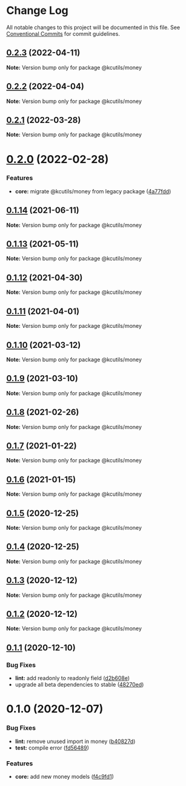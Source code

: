 # Change Log

All notable changes to this project will be documented in this file.
See [Conventional Commits](https://conventionalcommits.org) for commit guidelines.

## [0.2.3](https://github.com/kamontat/kcutils/compare/@kcutils/money@0.2.2...@kcutils/money@0.2.3) (2022-04-11)

**Note:** Version bump only for package @kcutils/money





## [0.2.2](https://github.com/kamontat/kcutils/compare/@kcutils/money@0.2.1...@kcutils/money@0.2.2) (2022-04-04)

**Note:** Version bump only for package @kcutils/money





## [0.2.1](https://github.com/kamontat/kcutils/compare/@kcutils/money@0.2.0...@kcutils/money@0.2.1) (2022-03-28)

**Note:** Version bump only for package @kcutils/money





# [0.2.0](https://github.com/kamontat/kcutils/compare/@kcutils/money@0.1.14...@kcutils/money@0.2.0) (2022-02-28)


### Features

* **core:** migrate @kcutils/money from legacy package ([4a77fdd](https://github.com/kamontat/kcutils/commit/4a77fdd72c51df96673b65360229a43fa8966ee0))





## [0.1.14](https://github.com/kamontat/kcutils/compare/@kcutils/money@0.1.13...@kcutils/money@0.1.14) (2021-06-11)

**Note:** Version bump only for package @kcutils/money





## [0.1.13](https://github.com/kamontat/kcutils/compare/@kcutils/money@0.1.12...@kcutils/money@0.1.13) (2021-05-11)

**Note:** Version bump only for package @kcutils/money





## [0.1.12](https://github.com/kamontat/kcutils/compare/@kcutils/money@0.1.11...@kcutils/money@0.1.12) (2021-04-30)

**Note:** Version bump only for package @kcutils/money





## [0.1.11](https://github.com/kamontat/kcutils/compare/@kcutils/money@0.1.10...@kcutils/money@0.1.11) (2021-04-01)

**Note:** Version bump only for package @kcutils/money





## [0.1.10](https://github.com/kamontat/kcutils/compare/@kcutils/money@0.1.9...@kcutils/money@0.1.10) (2021-03-12)

**Note:** Version bump only for package @kcutils/money





## [0.1.9](https://github.com/kamontat/kcutils/compare/@kcutils/money@0.1.8...@kcutils/money@0.1.9) (2021-03-10)

**Note:** Version bump only for package @kcutils/money





## [0.1.8](https://github.com/kamontat/kcutils/compare/@kcutils/money@0.1.7...@kcutils/money@0.1.8) (2021-02-26)

**Note:** Version bump only for package @kcutils/money





## [0.1.7](https://github.com/kamontat/kcutils/compare/@kcutils/money@0.1.6...@kcutils/money@0.1.7) (2021-01-22)

**Note:** Version bump only for package @kcutils/money





## [0.1.6](https://github.com/kamontat/kcutils/compare/@kcutils/money@0.1.5...@kcutils/money@0.1.6) (2021-01-15)

**Note:** Version bump only for package @kcutils/money





## [0.1.5](https://github.com/kamontat/kcutils/compare/@kcutils/money@0.1.4...@kcutils/money@0.1.5) (2020-12-25)

**Note:** Version bump only for package @kcutils/money





## [0.1.4](https://github.com/kamontat/kcutils/compare/@kcutils/money@0.1.3...@kcutils/money@0.1.4) (2020-12-25)

**Note:** Version bump only for package @kcutils/money





## [0.1.3](https://github.com/kamontat/kcutils/compare/@kcutils/money@0.1.2...@kcutils/money@0.1.3) (2020-12-12)

**Note:** Version bump only for package @kcutils/money





## [0.1.2](https://github.com/kamontat/kcutils/compare/@kcutils/money@0.1.1...@kcutils/money@0.1.2) (2020-12-12)

**Note:** Version bump only for package @kcutils/money





## [0.1.1](https://github.com/kamontat/kcutils/compare/@kcutils/money@0.1.0...@kcutils/money@0.1.1) (2020-12-10)


### Bug Fixes

* **lint:** add readonly to readonly field ([d2b608e](https://github.com/kamontat/kcutils/commit/d2b608ef4ae245293018d41645c61950fd3bf8e1))
* upgrade all beta dependencies to stable ([48270ed](https://github.com/kamontat/kcutils/commit/48270ede11c8a5cd6513cedb9b1fc4797f592ad8))





# 0.1.0 (2020-12-07)


### Bug Fixes

* **lint:** remove unused import in money ([b40827d](https://github.com/kamontat/kcutils/commit/b40827d683cc7c138bc9767b86dace556d54f59d))
* **test:** compile error ([fd56489](https://github.com/kamontat/kcutils/commit/fd56489e0d987d49f695fbc966ab78d13882dd60))


### Features

* **core:** add new money models ([f4c9fd1](https://github.com/kamontat/kcutils/commit/f4c9fd159ef5c7c6552c065333bfe0ae053ee244))
